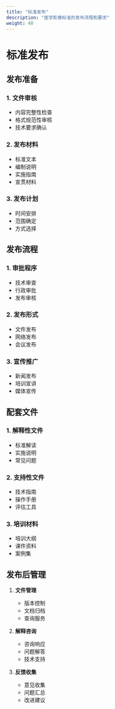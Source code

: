 ```yaml
---
title: "标准发布"
description: "医学影像标准的发布流程和要求"
weight: 40
---
```


# 标准发布

## 发布准备

### 1. 文件审核
- 内容完整性检查
- 格式规范性审核
- 技术要求确认

### 2. 发布材料
- 标准文本
- 编制说明
- 实施指南
- 宣贯材料

### 3. 发布计划
- 时间安排
- 范围确定
- 方式选择

## 发布流程

### 1. 审批程序
- 技术审查
- 行政审批
- 发布审核

### 2. 发布形式
- 文件发布
- 网络发布
- 会议发布

### 3. 宣传推广
- 新闻发布
- 培训宣讲
- 媒体宣传

## 配套文件

### 1. 解释性文件
- 标准解读
- 实施说明
- 常见问题

### 2. 支持性文件
- 技术指南
- 操作手册
- 评估工具

### 3. 培训材料
- 培训大纲
- 课件资料
- 案例集

## 发布后管理

1. **文件管理**
   - 版本控制
   - 文档归档
   - 查询服务

2. **解释咨询**
   - 咨询响应
   - 问题解答
   - 技术支持

3. **反馈收集**
   - 意见收集
   - 问题汇总
   - 改进建议 